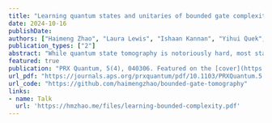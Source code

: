 ```yaml
---
title: "Learning quantum states and unitaries of bounded gate complexity"
date: 2024-10-16
publishDate: 
authors: ["Haimeng Zhao", "Laura Lewis", "Ishaan Kannan", "Yihui Quek", "Hsin-Yuan Huang", "Matthias C. Caro"]
publication_types: ["2"]
abstract: "While quantum state tomography is notoriously hard, most states hold little interest to practically-minded tomographers. Given that states and unitaries appearing in Nature are of bounded gate complexity, it is natural to ask if efficient learning becomes possible. In this work, we prove that to learn a state generated by a quantum circuit with G two-qubit gates to a small trace distance, a sample complexity scaling linearly in G is necessary and sufficient. We also prove that the optimal query complexity to learn a unitary generated by G gates to a small average-case error scales linearly in G. While sample-efficient learning can be achieved, we show that under reasonable cryptographic conjectures, the computational complexity for learning states and unitaries of gate complexity G must scale exponentially in G. We illustrate how these results establish fundamental limitations on the expressivity of quantum machine learning models and provide new perspectives on no-free-lunch theorems in unitary learning. Together, our results answer how the complexity of learning quantum states and unitaries relate to the complexity of creating these states and unitaries."
featured: true
publication: "PRX Quantum, 5(4), 040306. Featured on the [cover](https://journals.aps.org/prxquantum/covers/5/4) and in the [International Year of Quantum Collection](https://prxquantumcollection.org)"
url_pdf: "https://journals.aps.org/prxquantum/pdf/10.1103/PRXQuantum.5.040306"
url_code: "https://github.com/haimengzhao/bounded-gate-tomography"
links:
- name: Talk
  url: 'https://hmzhao.me/files/learning-bounded-complexity.pdf'
---
```



